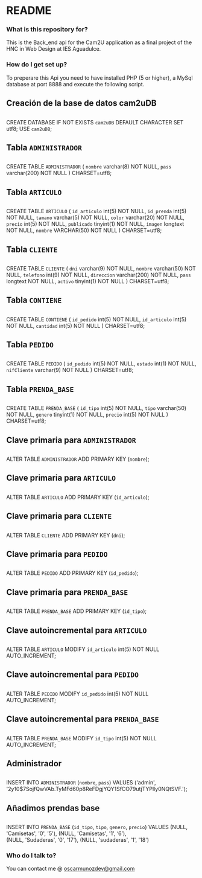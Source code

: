 # README #

### What is this repository for? ###

This is the Back_end api for the Cam2U application as a final project of the HNC in Web Design at IES Aguadulce.

### How do I get set up? ###

To preperare this Api you need to have installed PHP (5 or higher), a MySql database at port 8888 and execute the following script.

##
## Creación de la base de datos cam2uDB
##
CREATE DATABASE IF NOT EXISTS `cam2uDB` DEFAULT CHARACTER SET utf8;
USE `cam2uDB`;

##
## Tabla `ADMINISTRADOR`
##

CREATE TABLE `ADMINISTRADOR` (
  `nombre` varchar(8) NOT NULL,
  `pass` varchar(200) NOT NULL
)  CHARSET=utf8;

##
## Tabla `ARTICULO`
##

CREATE TABLE `ARTICULO` (
  `id_articulo` int(5) NOT NULL,
  `id_prenda` int(5) NOT NULL,
  `tamano` varchar(5) NOT NULL,
  `color` varchar(20) NOT NULL,
  `precio` int(5) NOT NULL,
  `publicado` tinyint(1) NOT NULL,
  `imagen` longtext NOT NULL,
  `nombre` VARCHAR(50) NOT NULL 
)  CHARSET=utf8;

##
## Tabla `CLIENTE`
##

CREATE TABLE `CLIENTE` (
  `dni` varchar(9) NOT NULL,
  `nombre` varchar(50) NOT NULL,
  `telefono` int(9) NOT NULL,
  `direccion` varchar(200) NOT NULL,
  `pass` longtext NOT NULL,
  `activo` tinyint(1) NOT NULL
)  CHARSET=utf8;

##
## Tabla `CONTIENE`
##

CREATE TABLE `CONTIENE` (
  `id_pedido` int(5) NOT NULL,
  `id_articulo` int(5) NOT NULL,
  `cantidad` int(5) NOT NULL
)  CHARSET=utf8;

##
## Tabla `PEDIDO`
##

CREATE TABLE `PEDIDO` (
  `id_pedido` int(5) NOT NULL,
  `estado` int(1) NOT NULL,
  `nifCliente` varchar(9) NOT NULL
)  CHARSET=utf8;

##
## Tabla `PRENDA_BASE`
##

CREATE TABLE `PRENDA_BASE` (
  `id_tipo` int(5) NOT NULL,
  `tipo` varchar(50) NOT NULL,
  `genero` tinyint(1) NOT NULL,
  `precio` int(5) NOT NULL
)  CHARSET=utf8;





##
## Clave primaria para  `ADMINISTRADOR`
##

ALTER TABLE `ADMINISTRADOR`
  ADD PRIMARY KEY (`nombre`);

##
## Clave primaria para  `ARTICULO`
##

ALTER TABLE `ARTICULO`
  ADD PRIMARY KEY (`id_articulo`);

##
## Clave primaria para  `CLIENTE`
##

ALTER TABLE `CLIENTE`
  ADD PRIMARY KEY (`dni`);

##
## Clave primaria para  `PEDIDO`
##

ALTER TABLE `PEDIDO`
  ADD PRIMARY KEY (`id_pedido`);

##
## Clave primaria para  `PRENDA_BASE`
##

ALTER TABLE `PRENDA_BASE`
  ADD PRIMARY KEY (`id_tipo`);

##
## Clave autoincremental para `ARTICULO`
##

ALTER TABLE `ARTICULO`
  MODIFY `id_articulo` int(5) NOT NULL AUTO_INCREMENT;

##
## Clave autoincremental para `PEDIDO`
##

ALTER TABLE `PEDIDO`
    MODIFY `id_pedido` int(5) NOT NULL AUTO_INCREMENT;
  
##
## Clave autoincremental para `PRENDA_BASE`
##

ALTER TABLE `PRENDA_BASE`
  MODIFY `id_tipo` int(5) NOT NULL AUTO_INCREMENT;

##
## Administrador
##

INSERT INTO `ADMINISTRADOR` (`nombre`, `pass`) VALUES ('admin', '$2y$10$7SojfQwVAb.TyMFd60p8ReFDgjYQY1SfCO79utjTYPlly0NQtSVF.');

##
## Añadimos prendas base
##

INSERT INTO `PRENDA_BASE` (`id_tipo`, `tipo`, `genero`, `precio`) VALUES (NULL, 'Camisetas', '0', '5'), (NULL, 'Camisetas', '1', ‘6’), (NULL, 'Sudaderas', '0', '17'), (NULL, 'sudaderas', '1', '18')



### Who do I talk to? ###

You can contact me @ oscarmunozdev@gmail.com